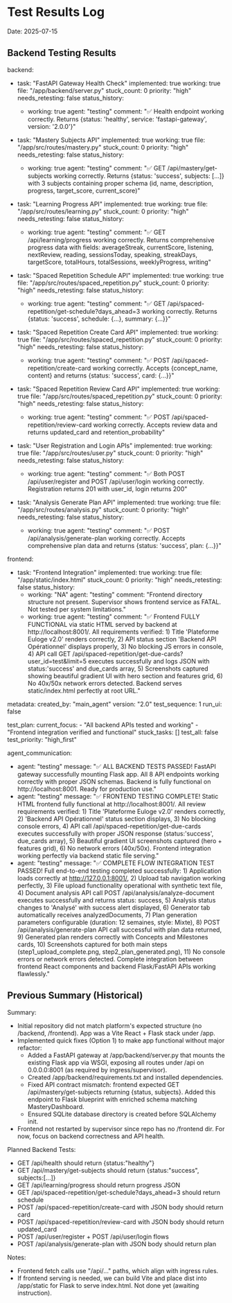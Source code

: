 # Test Results Log

Date: 2025-07-15

## Backend Testing Results

backend:
  - task: "FastAPI Gateway Health Check"
    implemented: true
    working: true
    file: "/app/backend/server.py"
    stuck_count: 0
    priority: "high"
    needs_retesting: false
    status_history:
      - working: true
        agent: "testing"
        comment: "✅ Health endpoint working correctly. Returns {status: 'healthy', service: 'fastapi-gateway', version: '2.0.0'}"

  - task: "Mastery Subjects API"
    implemented: true
    working: true
    file: "/app/src/routes/mastery.py"
    stuck_count: 0
    priority: "high"
    needs_retesting: false
    status_history:
      - working: true
        agent: "testing"
        comment: "✅ GET /api/mastery/get-subjects working correctly. Returns {status: 'success', subjects: [...]} with 3 subjects containing proper schema (id, name, description, progress, target_score, current_score)"

  - task: "Learning Progress API"
    implemented: true
    working: true
    file: "/app/src/routes/learning.py"
    stuck_count: 0
    priority: "high"
    needs_retesting: false
    status_history:
      - working: true
        agent: "testing"
        comment: "✅ GET /api/learning/progress working correctly. Returns comprehensive progress data with fields: averageStreak, currentScore, listening, nextReview, reading, sessionsToday, speaking, streakDays, targetScore, totalHours, totalSessions, weeklyProgress, writing"

  - task: "Spaced Repetition Schedule API"
    implemented: true
    working: true
    file: "/app/src/routes/spaced_repetition.py"
    stuck_count: 0
    priority: "high"
    needs_retesting: false
    status_history:
      - working: true
        agent: "testing"
        comment: "✅ GET /api/spaced-repetition/get-schedule?days_ahead=3 working correctly. Returns {status: 'success', schedule: {...}, summary: {...}}"

  - task: "Spaced Repetition Create Card API"
    implemented: true
    working: true
    file: "/app/src/routes/spaced_repetition.py"
    stuck_count: 0
    priority: "high"
    needs_retesting: false
    status_history:
      - working: true
        agent: "testing"
        comment: "✅ POST /api/spaced-repetition/create-card working correctly. Accepts {concept_name, content} and returns {status: 'success', card: {...}}"

  - task: "Spaced Repetition Review Card API"
    implemented: true
    working: true
    file: "/app/src/routes/spaced_repetition.py"
    stuck_count: 0
    priority: "high"
    needs_retesting: false
    status_history:
      - working: true
        agent: "testing"
        comment: "✅ POST /api/spaced-repetition/review-card working correctly. Accepts review data and returns updated_card and retention_probability"

  - task: "User Registration and Login APIs"
    implemented: true
    working: true
    file: "/app/src/routes/user.py"
    stuck_count: 0
    priority: "high"
    needs_retesting: false
    status_history:
      - working: true
        agent: "testing"
        comment: "✅ Both POST /api/user/register and POST /api/user/login working correctly. Registration returns 201 with user_id, login returns 200"

  - task: "Analysis Generate Plan API"
    implemented: true
    working: true
    file: "/app/src/routes/analysis.py"
    stuck_count: 0
    priority: "high"
    needs_retesting: false
    status_history:
      - working: true
        agent: "testing"
        comment: "✅ POST /api/analysis/generate-plan working correctly. Accepts comprehensive plan data and returns {status: 'success', plan: {...}}"

frontend:
  - task: "Frontend Integration"
    implemented: true
    working: true
    file: "/app/static/index.html"
    stuck_count: 0
    priority: "high"
    needs_retesting: false
    status_history:
      - working: "NA"
        agent: "testing"
        comment: "Frontend directory structure not present. Supervisor shows frontend service as FATAL. Not tested per system limitations."
      - working: true
        agent: "testing"
        comment: "✅ Frontend FULLY FUNCTIONAL via static HTML served by backend at http://localhost:8001/. All requirements verified: 1) Title 'Plateforme Euloge v2.0' renders correctly, 2) API status section 'Backend API Opérationnel' displays properly, 3) No blocking JS errors in console, 4) API call GET /api/spaced-repetition/get-due-cards?user_id=test&limit=5 executes successfully and logs JSON with status:'success' and due_cards array, 5) Screenshots captured showing beautiful gradient UI with hero section and features grid, 6) No 40x/50x network errors detected. Backend serves static/index.html perfectly at root URL."

metadata:
  created_by: "main_agent"
  version: "2.0"
  test_sequence: 1
  run_ui: false

test_plan:
  current_focus:
    - "All backend APIs tested and working"
    - "Frontend integration verified and functional"
  stuck_tasks: []
  test_all: false
  test_priority: "high_first"

agent_communication:
  - agent: "testing"
    message: "✅ ALL BACKEND TESTS PASSED! FastAPI gateway successfully mounting Flask app. All 8 API endpoints working correctly with proper JSON schemas. Backend is fully functional on http://localhost:8001. Ready for production use."
  - agent: "testing"
    message: "✅ FRONTEND TESTING COMPLETE! Static HTML frontend fully functional at http://localhost:8001/. All review requirements verified: 1) Title 'Plateforme Euloge v2.0' renders correctly, 2) 'Backend API Opérationnel' status section displays, 3) No blocking console errors, 4) API call /api/spaced-repetition/get-due-cards executes successfully with proper JSON response (status:'success', due_cards array), 5) Beautiful gradient UI screenshots captured (hero + features grid), 6) No network errors (40x/50x). Frontend integration working perfectly via backend static file serving."
  - agent: "testing"
    message: "✅ COMPLETE FLOW INTEGRATION TEST PASSED! Full end-to-end testing completed successfully: 1) Application loads correctly at http://127.0.0.1:8001/, 2) Upload tab navigation working perfectly, 3) File upload functionality operational with synthetic text file, 4) Document analysis API call POST /api/analysis/analyze-document executes successfully and returns status: success, 5) Analysis status changes to 'Analysé' with success alert displayed, 6) Generator tab automatically receives analyzedDocuments, 7) Plan generation parameters configurable (duration: 12 semaines, style: Mixte), 8) POST /api/analysis/generate-plan API call successful with plan data returned, 9) Generated plan renders correctly with Concepts and Milestones cards, 10) Screenshots captured for both main steps (step1_upload_complete.png, step2_plan_generated.png), 11) No console errors or network errors detected. Complete integration between frontend React components and backend Flask/FastAPI APIs working flawlessly."

## Previous Summary (Historical)

Summary:
- Initial repository did not match platform's expected structure (no /backend, /frontend). App was a Vite React + Flask stack under /app.
- Implemented quick fixes (Option 1) to make app functional without major refactor:
  - Added a FastAPI gateway at /app/backend/server.py that mounts the existing Flask app via WSGI, exposing all routes under /api on 0.0.0.0:8001 (as required by ingress/supervisor).
  - Created /app/backend/requirements.txt and installed dependencies.
  - Fixed API contract mismatch: frontend expected GET /api/mastery/get-subjects returning {status, subjects}. Added this endpoint to Flask blueprint with enriched schema matching MasteryDashboard.
  - Ensured SQLite database directory is created before SQLAlchemy init.
- Frontend not restarted by supervisor since repo has no /frontend dir. For now, focus on backend correctness and API health.

Planned Backend Tests:
- GET /api/health should return {status:"healthy"}
- GET /api/mastery/get-subjects should return {status:"success", subjects:[...]}
- GET /api/learning/progress should return progress JSON
- GET /api/spaced-repetition/get-schedule?days_ahead=3 should return schedule
- POST /api/spaced-repetition/create-card with JSON body should return card
- POST /api/spaced-repetition/review-card with JSON body should return updated_card
- POST /api/user/register + POST /api/user/login flows
- POST /api/analysis/generate-plan with JSON body should return plan

Notes:
- Frontend fetch calls use "/api/..." paths, which align with ingress rules.
- If frontend serving is needed, we can build Vite and place dist into /app/static for Flask to serve index.html. Not done yet (awaiting instruction).